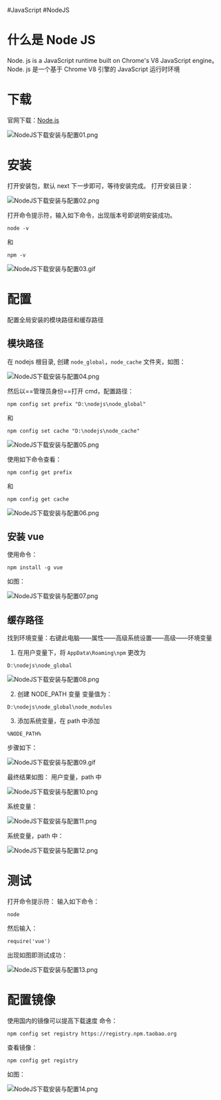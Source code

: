 #JavaScript  #NodeJS 

# 什么是 Node JS

Node. js is a JavaScript runtime built on Chrome's V8 JavaScript engine。
Node. js 是一个基于 Chrome V8 引擎的 JavaScript 运行时环境

# 下载
官网下载：[Node.js](https://nodejs.org/en/)

![NodeJS下载安装与配置01.png](https://obsidian-picture.oss-cn-qingdao.aliyuncs.com/my-img/NodeJS下载安装与配置01.png)

# 安装

打开安装包，默认 next 下一步即可，等待安装完成。
打开安装目录：

![NodeJS下载安装与配置02.png](https://obsidian-picture.oss-cn-qingdao.aliyuncs.com/my-img/NodeJS下载安装与配置02.png)

打开命令提示符，输入如下命令，出现版本号即说明安装成功。
```
node -v
```
和
```
npm -v
```

![NodeJS下载安装与配置03.gif](https://obsidian-picture.oss-cn-qingdao.aliyuncs.com/my-img/NodeJS下载安装与配置03.gif)

# 配置
配置全局安装的模块路径和缓存路径
## 模块路径
在 nodejs 根目录, 创建 `node_global`，`node_cache` 文件夹，如图：

![NodeJS下载安装与配置04.png](https://obsidian-picture.oss-cn-qingdao.aliyuncs.com/my-img/NodeJS下载安装与配置04.png)

然后以==管理员身份==打开 cmd，配置路径：

``` 
npm config set prefix "D:\nodejs\node_global"
```
和
```
npm config set cache "D:\nodejs\node_cache"
```

![NodeJS下载安装与配置05.png](https://obsidian-picture.oss-cn-qingdao.aliyuncs.com/my-img/NodeJS下载安装与配置05.png)

使用如下命令查看：
```
npm config get prefix
```
和
```
npm config get cache
```

![NodeJS下载安装与配置06.png](https://obsidian-picture.oss-cn-qingdao.aliyuncs.com/my-img/NodeJS下载安装与配置06.png)

## 安装 vue
使用命令：
```
npm install -g vue
```
如图：

![NodeJS下载安装与配置07.png](https://obsidian-picture.oss-cn-qingdao.aliyuncs.com/my-img/NodeJS下载安装与配置07.png)

## 缓存路径
找到环境变量：右键此电脑——属性——高级系统设置——高级——环境变量
1. 在用户变量下，将 `AppData\Roaming\npm` 更改为
```
D:\nodejs\node_global
```

![NodeJS下载安装与配置08.png](https://obsidian-picture.oss-cn-qingdao.aliyuncs.com/my-img/NodeJS下载安装与配置08.png)

2. 创建 NODE_PATH 变量
变量值为：
```
D:\nodejs\node_global\node_modules
```
3. 添加系统变量，在 path 中添加
```
%NODE_PATH%
```
步骤如下：

![NodeJS下载安装与配置09.gif](https://obsidian-picture.oss-cn-qingdao.aliyuncs.com/my-img/NodeJS下载安装与配置09.gif)

最终结果如图：
用户变量，path 中

![NodeJS下载安装与配置10.png](https://obsidian-picture.oss-cn-qingdao.aliyuncs.com/my-img/NodeJS下载安装与配置10.png)

系统变量：

![NodeJS下载安装与配置11.png](https://obsidian-picture.oss-cn-qingdao.aliyuncs.com/my-img/NodeJS下载安装与配置11.png)

系统变量，path 中：

![NodeJS下载安装与配置12.png](https://obsidian-picture.oss-cn-qingdao.aliyuncs.com/my-img/NodeJS下载安装与配置12.png)

# 测试
打开命令提示符：
输入如下命令：
```
node
```
然后输入：
```
require('vue')
```
出现如图即测试成功：

![NodeJS下载安装与配置13.png](https://obsidian-picture.oss-cn-qingdao.aliyuncs.com/my-img/NodeJS下载安装与配置13.png)

# 配置镜像
使用国内的镜像可以提高下载速度
命令：
```
npm config set registry https://registry.npm.taobao.org
```
查看镜像：
```
npm config get registry
```
如图：

![NodeJS下载安装与配置14.png](https://obsidian-picture.oss-cn-qingdao.aliyuncs.com/my-img/NodeJS下载安装与配置14.png)
